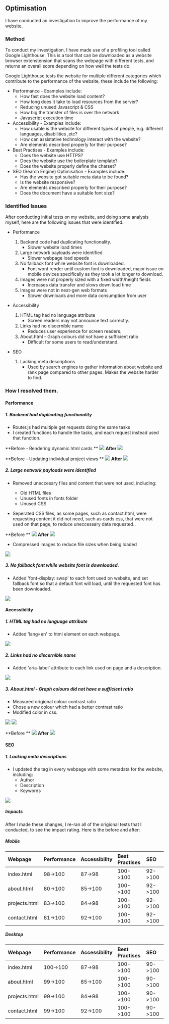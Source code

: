 ## Optimisation

I have conducted an investigation to improve the performance of my website.

### Method

To conduct my investigation, I have made use of a profiling tool called Google Lighthouse. This is a tool that can be downloaded as a website browser extenstension that scans
the webpage with different tests, and returns an overall score depending on how well the tests do.

Google Lighthouse tests the website for multiple different categories which contribute to the performance of the website, these include the following:

* Performance - Examples include:
	* How fast does the website load content?
	* How long does it take to load resources from the server?
	* Reducing unused Javascript & CSS
	* How big the transfer of files is over the network
	* Javascript execution time
* Accessibility - Examples include:
	* How usable is the website for different types of people, e.g. different languages, disabilities ,etc?
	* How can assistative technology interact with the website?
	* Are elements described properly for their purpose?
* Best Practises - Examples include:
	* Does the website use HTTPS?
	* Does the website use the boilerplate template?
	* Does the website properly define the charset?
* SEO (Search Engine) Optimisation - Examples include:
	* Has the website got suitable meta data to be found?
	* Is the website responsive?
	* Are elements described properly for their purpose?
	* Does the document have a suitable font size?

### Identified Issues

After conducting initial tests on my website, and doing some analysis myself, here are the following issues that were identified.

* Performance
	1. Backend code had duplicating functionality.
		* Slower website load times
	2. Large network payloads were identified
		* Slower webpage load speeds
	3. No fallback font while website font is downloaded.
		* Font wont render until custom font is downloaded, major issue on mobile devices specifically as they took a lot longer to download.
	4. Images were not properly sized with a fixed width/height fields
		* Increases data transfer and slows down load time
	5. Images were not in next-gen web formats
		* Slower downloads and more data consumption from user

* Accessibility
	1. HTML tag had no language attribute
		* Screen readers may not announce text correctly.
	2. Links had no discernible name
		* Reduces user experience for screen readers.
	3. About.html - Graph colours did not have a sufficient ratio
		* Difficult for some users to read/understand.

* SEO
	1. Lacking meta descriptions
		* Used by search engines to gather information about website and rank page compared to other pages. Makes the website harder to find.

### How I resolved them.

#### Performance

##### 1. Backend had duplicating functionality

* Router.js had multiple get requests doing the same tasks
* I created functions to handle the tasks, and each request instead used that function.

**Before - Rendering dynamic html cards **
![](actions/cards-rendering-before.png)
**After**
![](actions/cards-rendering-after.png)

**Before - Updating individual project views **
![](actions/updating-viewers-before.png)
**After**
![](actions/updating-viewers-after.png)

##### 2. Large network payloads were identified

* Removed uneccesary files and content that were not used, including:
	* Old HTML files
	* Unused fonts in fonts folder
	* Unused CSS

* Seperated CSS files, as some pages, such as contact.html, were requesting content it did not need, such as cards css, that were not used on that page, to reduce uneccessary data requested..

**Before **
![](actions/css-structure-before.png)
**After**
![](actions/css-structure-after.png)

* Compressed images to reduce file sizes when being loaded

![](actions/compressing-image-sizes.png)

##### 3. No fallback font while website font is downloaded.

* Added 'font-display: swap' to each font used on website, and set fallback font so that a default font will load, until the requested font has been downloaded.

![](actions/font-display.png)

#### Accessibility

##### 1. HTML tag had no language attribute

* Added 'lang=en' to html element on each webpage.

![](actions/html-lang.png)

##### 2. Links had no discernible name

* Added 'aria-label' attribute to each link used on page and a description.

![](actions/footer.png)

#####	3. About.html - Graph colours did not have a sufficient ratio

* Measured origional colour contrast ratio
* Chose a new colour which had a better contrast ratio
* Modified color in css.

![](actions/graph-contrast-before.png)
![](actions/graph-contrast-after.png)

**Before **
![](actions/graph-before.png)
**After**
![](actions/graph-after.png)

#### SEO

##### 1. Lacking meta descriptions

* I updated the <head> tag in every webpage with some metadata for the website, including:
	* Author
	* Description
	* Keywords

![](actions/metadata.png)
	
##### Impacts

After I made these changes, I re-ran all of the origional tests that I conducted, to see the impact rating. Here is the before and after:

##### Mobile

|Webpage|Performance|Accessibility|Best Practises|SEO|
|:------|:----------|:------------|:-------------|:--|
|index.html|98->100|87->98|100->100|92->100|
|about.html|80->100|85->100|100->100|92->100|
|projects.html|83->100|84->98|100->100|92->100|
|contact.html|81->100|92->100|100->100|92->100|

##### Desktop	

|Webpage|Performance|Accessibility|Best Practises|SEO|
|:------|:----------|:------------|:-------------|:--|
|index.html|100->100|87->98|100->100|90->100|
|about.html|99->100|85->100|100->100|90->100|
|projects.html|99->100|84->98|100->100|90->100|
|contact.html|99->100|92->100|100->100|90->100|


